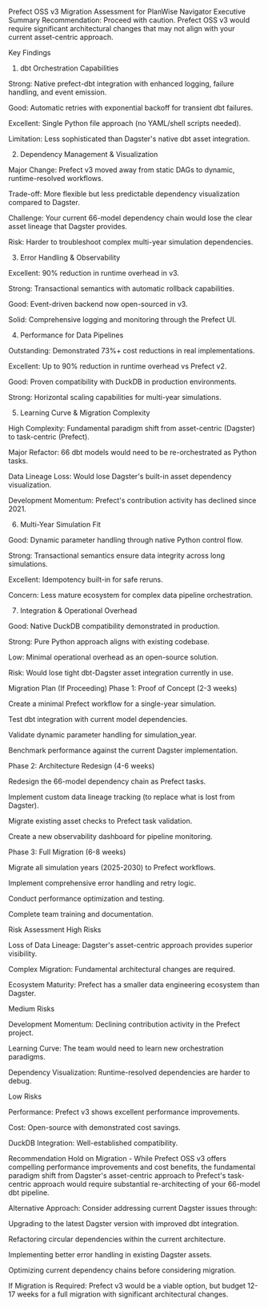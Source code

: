 Prefect OSS v3 Migration Assessment for PlanWise Navigator
Executive Summary
Recommendation: Proceed with caution. Prefect OSS v3 would require significant architectural changes that may not align with your current asset-centric approach.

Key Findings
1. dbt Orchestration Capabilities

Strong: Native prefect-dbt integration with enhanced logging, failure handling, and event emission.

Good: Automatic retries with exponential backoff for transient dbt failures.

Excellent: Single Python file approach (no YAML/shell scripts needed).

Limitation: Less sophisticated than Dagster's native dbt asset integration.

2. Dependency Management & Visualization

Major Change: Prefect v3 moved away from static DAGs to dynamic, runtime-resolved workflows.

Trade-off: More flexible but less predictable dependency visualization compared to Dagster.

Challenge: Your current 66-model dependency chain would lose the clear asset lineage that Dagster provides.

Risk: Harder to troubleshoot complex multi-year simulation dependencies.

3. Error Handling & Observability

Excellent: 90% reduction in runtime overhead in v3.

Strong: Transactional semantics with automatic rollback capabilities.

Good: Event-driven backend now open-sourced in v3.

Solid: Comprehensive logging and monitoring through the Prefect UI.

4. Performance for Data Pipelines

Outstanding: Demonstrated 73%+ cost reductions in real implementations.

Excellent: Up to 90% reduction in runtime overhead vs Prefect v2.

Good: Proven compatibility with DuckDB in production environments.

Strong: Horizontal scaling capabilities for multi-year simulations.

5. Learning Curve & Migration Complexity

High Complexity: Fundamental paradigm shift from asset-centric (Dagster) to task-centric (Prefect).

Major Refactor: 66 dbt models would need to be re-orchestrated as Python tasks.

Data Lineage Loss: Would lose Dagster's built-in asset dependency visualization.

Development Momentum: Prefect's contribution activity has declined since 2021.

6. Multi-Year Simulation Fit

Good: Dynamic parameter handling through native Python control flow.

Strong: Transactional semantics ensure data integrity across long simulations.

Excellent: Idempotency built-in for safe reruns.

Concern: Less mature ecosystem for complex data pipeline orchestration.

7. Integration & Operational Overhead

Good: Native DuckDB compatibility demonstrated in production.

Strong: Pure Python approach aligns with existing codebase.

Low: Minimal operational overhead as an open-source solution.

Risk: Would lose tight dbt-Dagster asset integration currently in use.

Migration Plan (If Proceeding)
Phase 1: Proof of Concept (2-3 weeks)

Create a minimal Prefect workflow for a single-year simulation.

Test dbt integration with current model dependencies.

Validate dynamic parameter handling for simulation_year.

Benchmark performance against the current Dagster implementation.

Phase 2: Architecture Redesign (4-6 weeks)

Redesign the 66-model dependency chain as Prefect tasks.

Implement custom data lineage tracking (to replace what is lost from Dagster).

Migrate existing asset checks to Prefect task validation.

Create a new observability dashboard for pipeline monitoring.

Phase 3: Full Migration (6-8 weeks)

Migrate all simulation years (2025-2030) to Prefect workflows.

Implement comprehensive error handling and retry logic.

Conduct performance optimization and testing.

Complete team training and documentation.

Risk Assessment
High Risks

Loss of Data Lineage: Dagster's asset-centric approach provides superior visibility.

Complex Migration: Fundamental architectural changes are required.

Ecosystem Maturity: Prefect has a smaller data engineering ecosystem than Dagster.

Medium Risks

Development Momentum: Declining contribution activity in the Prefect project.

Learning Curve: The team would need to learn new orchestration paradigms.

Dependency Visualization: Runtime-resolved dependencies are harder to debug.

Low Risks

Performance: Prefect v3 shows excellent performance improvements.

Cost: Open-source with demonstrated cost savings.

DuckDB Integration: Well-established compatibility.

Recommendation
Hold on Migration - While Prefect OSS v3 offers compelling performance improvements and cost benefits, the fundamental paradigm shift from Dagster's asset-centric approach to Prefect's task-centric approach would require substantial re-architecting of your 66-model dbt pipeline.

Alternative Approach: Consider addressing current Dagster issues through:

Upgrading to the latest Dagster version with improved dbt integration.

Refactoring circular dependencies within the current architecture.

Implementing better error handling in existing Dagster assets.

Optimizing current dependency chains before considering migration.

If Migration is Required: Prefect v3 would be a viable option, but budget 12-17 weeks for a full migration with significant architectural changes.
